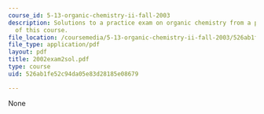 ```yaml
---
course_id: 5-13-organic-chemistry-ii-fall-2003
description: Solutions to a practice exam on organic chemistry from a previous version
  of this course.
file_location: /coursemedia/5-13-organic-chemistry-ii-fall-2003/526ab1fe52c94da05e83d28185e08679_2002exam2sol.pdf
file_type: application/pdf
layout: pdf
title: 2002exam2sol.pdf
type: course
uid: 526ab1fe52c94da05e83d28185e08679

---
```

None